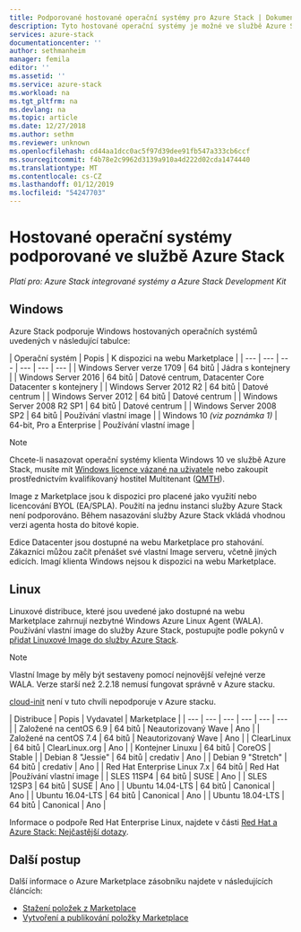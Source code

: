 ```yaml
---
title: Podporované hostované operační systémy pro Azure Stack | Dokumentace Microsoftu
description: Tyto hostované operační systémy je možné ve službě Azure Stack.
services: azure-stack
documentationcenter: ''
author: sethmanheim
manager: femila
editor: ''
ms.assetid: ''
ms.service: azure-stack
ms.workload: na
ms.tgt_pltfrm: na
ms.devlang: na
ms.topic: article
ms.date: 12/27/2018
ms.author: sethm
ms.reviewer: unknown
ms.openlocfilehash: cd44aa1dcc0ac5f97d39dee91fb547a333cb6ccf
ms.sourcegitcommit: f4b78e2c9962d3139a910a4d222d02cda1474440
ms.translationtype: MT
ms.contentlocale: cs-CZ
ms.lasthandoff: 01/12/2019
ms.locfileid: "54247703"
---
```

# <a name="guest-operating-systems-supported-on-azure-stack"></a>Hostované operační systémy podporované ve službě Azure Stack

*Platí pro: Azure Stack integrované systémy a Azure Stack Development Kit*

## <a name="windows"></a>Windows

Azure Stack podporuje Windows hostovaných operačních systémů uvedených v následující tabulce:

| Operační systém | Popis | K dispozici na webu Marketplace |
| --- | --- | --- | --- | --- | --- |
| Windows Server verze 1709 | 64 bitů | Jádra s kontejnery |
| Windows Server 2016 | 64 bitů |  Datové centrum, Datacenter Core Datacenter s kontejnery |
| Windows Server 2012 R2 | 64 bitů |  Datové centrum |
| Windows Server 2012 | 64 bitů |  Datové centrum |
| Windows Server 2008 R2 SP1 | 64 bitů |  Datové centrum |
| Windows Server 2008 SP2 | 64 bitů |  Používání vlastní image |
| Windows 10 *(viz poznámka 1)* | 64-bit, Pro a Enterprise | Používání vlastní image |

> [!NOTE]
> Chcete-li nasazovat operační systémy klienta Windows 10 ve službě Azure Stack, musíte mít [Windows licence vázané na uživatele](https://www.microsoft.com/en-us/Licensing/product-licensing/windows10.aspx) nebo zakoupit prostřednictvím kvalifikovaný hostitel Multitenant ([QMTH](https://www.microsoft.com/en-us/CloudandHosting/licensing_sca.aspx)).

Image z Marketplace jsou k dispozici pro placené jako využití nebo licencování BYOL (EA/SPLA). Použití na jednu instanci služby Azure Stack není podporováno. Během nasazování služby Azure Stack vkládá vhodnou verzi agenta hosta do bitové kopie.

Edice Datacenter jsou dostupné na webu Marketplace pro stahování. Zákazníci můžou začít přenášet své vlastní Image serveru, včetně jiných edicích. Imagí klienta Windows nejsou k dispozici na webu Marketplace.

## <a name="linux"></a>Linux

Linuxové distribuce, které jsou uvedené jako dostupné na webu Marketplace zahrnují nezbytné Windows Azure Linux Agent (WALA). Používání vlastní image do služby Azure Stack, postupujte podle pokynů v [přidat Linuxové Image do služby Azure Stack](azure-stack-linux.md).

> [!NOTE]
> Vlastní Image by měly být sestaveny pomocí nejnovější veřejné verze WALA. Verze starší než 2.2.18 nemusí fungovat správně v Azure stacku.
>
> [cloud-init](https://cloud-init.io/) není v tuto chvíli nepodporuje v Azure stacku.

| Distribuce | Popis | Vydavatel | Marketplace |
| --- | --- | --- | --- | --- | --- |
| Založené na centOS 6.9 | 64 bitů | Neautorizovaný Wave | Ano |
| Založené na centOS 7.4 | 64 bitů | Neautorizovaný Wave | Ano |
| ClearLinux | 64 bitů | ClearLinux.org | Ano |
| Kontejner Linuxu |  64 bitů | CoreOS | Stable |
| Debian 8 "Jessie" | 64 bitů | credativ |  Ano |
| Debian 9 "Stretch" | 64 bitů | credativ | Ano |
| Red Hat Enterprise Linux 7.x | 64 bitů | Red Hat |Používání vlastní image |
| SLES 11SP4 | 64 bitů | SUSE | Ano |
| SLES 12SP3 | 64 bitů | SUSE | Ano |
| Ubuntu 14.04-LTS | 64 bitů | Canonical | Ano |
| Ubuntu 16.04-LTS | 64 bitů | Canonical | Ano |
| Ubuntu 18.04-LTS | 64 bitů | Canonical | Ano |

Informace o podpoře Red Hat Enterprise Linux, najdete v části [Red Hat a Azure Stack: Nejčastější dotazy](https://access.redhat.com/articles/3413531).

## <a name="next-steps"></a>Další postup

Další informace o Azure Marketplace zásobníku najdete v následujících článcích:

- [Stažení položek z Marketplace](azure-stack-download-azure-marketplace-item.md)  
- [Vytvoření a publikování položky Marketplace](azure-stack-create-and-publish-marketplace-item.md)